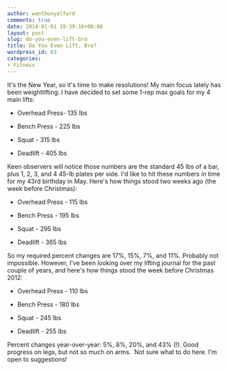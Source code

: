 ```yaml
---
author: wanthonyalford
comments: true
date: 2014-01-01 19:39:16+00:00
layout: post
slug: do-you-even-lift-bro
title: Do You Even Lift, Bro?
wordpress_id: 63
categories:
- Fitness
---
```


It's the New Year, so it's time to make resolutions! My main focus lately has been weightlifting. I have decided to set some 1-rep max goals for my 4 main lifts:



	
  * Overhead Press- 135 lbs

	
  * Bench Press - 225 lbs

	
  * Squat - 315 lbs

	
  * Deadlift - 405 lbs


Keen observers will notice those numbers are the standard 45 lbs of a bar, plus 1, 2, 3, and 4 45-lb plates per side. I'd like to hit these numbers in time for my 43rd birthday in May. Here's how things stood two weeks ago (the week before Christmas):



	
  * Overhead Press - 115 lbs

	
  * Bench Press - 195 lbs

	
  * Squat - 295 lbs

	
  * Deadlift - 365 lbs


So my required percent changes are 17%, 15%, 7%, and 11%. Probably not impossible. However, I've been looking over my lifting journal for the past couple of years, and here's how things stood the week before Christmas 2012:

	
  * Overhead Press - 110 lbs

	
  * Bench Press - 180 lbs

	
  * Squat - 245 lbs

	
  * Deadlift - 255 lbs


Percent changes year-over-year: 5%, 8%, 20%, and 43% (!). Good progress on legs, but not so much on arms.  Not sure what to do here. I'm open to suggestions!
